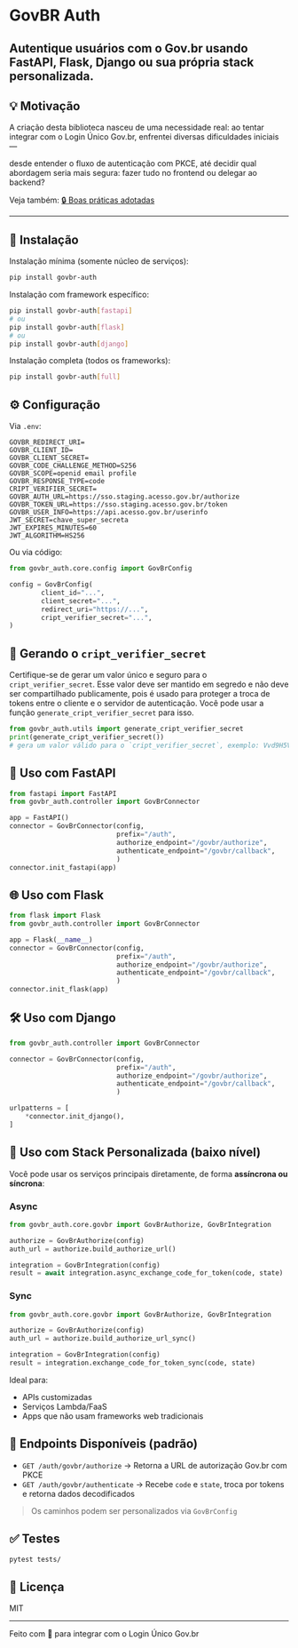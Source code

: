 # GovBR Auth

Autentique usuários com o Gov.br usando FastAPI, Flask, Django ou sua própria stack personalizada.
---

## 💡 Motivação

A criação desta biblioteca nasceu de uma necessidade real: ao tentar integrar com o Login Único Gov.br, enfrentei diversas dificuldades iniciais —

desde entender o fluxo de autenticação com PKCE, até decidir qual abordagem seria mais segura: fazer tudo no frontend ou delegar ao backend?

Veja também: [🔒 Boas práticas adotadas](docs/boas_praticas_adotadas.md)

---
## 🚀 Instalação

Instalação mínima (somente núcleo de serviços):
```bash
pip install govbr-auth
```

Instalação com framework específico:
```bash
pip install govbr-auth[fastapi]
# ou
pip install govbr-auth[flask]
# ou
pip install govbr-auth[django]
```

Instalação completa (todos os frameworks):
```bash
pip install govbr-auth[full]
```

## ⚙️ Configuração

Via `.env`:
```env
GOVBR_REDIRECT_URI=
GOVBR_CLIENT_ID=
GOVBR_CLIENT_SECRET=
GOVBR_CODE_CHALLENGE_METHOD=S256
GOVBR_SCOPE=openid email profile
GOVBR_RESPONSE_TYPE=code
CRIPT_VERIFIER_SECRET=
GOVBR_AUTH_URL=https://sso.staging.acesso.gov.br/authorize
GOVBR_TOKEN_URL=https://sso.staging.acesso.gov.br/token
GOVBR_USER_INFO=https://api.acesso.gov.br/userinfo
JWT_SECRET=chave_super_secreta
JWT_EXPIRES_MINUTES=60
JWT_ALGORITHM=HS256
```

Ou via código:
```python
from govbr_auth.core.config import GovBrConfig

config = GovBrConfig(
        client_id="...",
        client_secret="...",
        redirect_uri="https://...",
        cript_verifier_secret="...",
)
```

## 🔑 Gerando o `cript_verifier_secret`
Certifique-se de gerar um valor único e seguro para o `cript_verifier_secret`.
Esse valor deve ser mantido em segredo e não deve ser compartilhado publicamente, pois é usado para proteger a troca de tokens entre o cliente e o servidor de autenticação.
Você pode usar a função `generate_cript_verifier_secret` para isso.
```python
from govbr_auth.utils import generate_cript_verifier_secret
print(generate_cript_verifier_secret())
# gera um valor válido para o `cript_verifier_secret`, exemplo: Vvd9H5VC2Aqk-dwFOJX6MvQTuZZARmb37y7un9wkj0c=

```

## 🧩 Uso com FastAPI
```python
from fastapi import FastAPI
from govbr_auth.controller import GovBrConnector

app = FastAPI()
connector = GovBrConnector(config,
                           prefix="/auth",
                           authorize_endpoint="/govbr/authorize",
                           authenticate_endpoint="/govbr/callback",
                           )
connector.init_fastapi(app)
```

## 🌐 Uso com Flask
```python
from flask import Flask
from govbr_auth.controller import GovBrConnector

app = Flask(__name__)
connector = GovBrConnector(config,
                           prefix="/auth",
                           authorize_endpoint="/govbr/authorize",
                           authenticate_endpoint="/govbr/callback",
                           )
connector.init_flask(app)
```

## 🛠️ Uso com Django
```python
from govbr_auth.controller import GovBrConnector

connector = GovBrConnector(config,
                           prefix="/auth",
                           authorize_endpoint="/govbr/authorize",
                           authenticate_endpoint="/govbr/callback",
                           )

urlpatterns = [
    *connector.init_django(),
]
```

## 🧱 Uso com Stack Personalizada (baixo nível)
Você pode usar os serviços principais diretamente, de forma **assíncrona ou síncrona**:

### Async
```python
from govbr_auth.core.govbr import GovBrAuthorize, GovBrIntegration

authorize = GovBrAuthorize(config)
auth_url = authorize.build_authorize_url()

integration = GovBrIntegration(config)
result = await integration.async_exchange_code_for_token(code, state)
```

### Sync
```python
from govbr_auth.core.govbr import GovBrAuthorize, GovBrIntegration

authorize = GovBrAuthorize(config)
auth_url = authorize.build_authorize_url_sync()

integration = GovBrIntegration(config)
result = integration.exchange_code_for_token_sync(code, state)
```

Ideal para:
- APIs customizadas
- Serviços Lambda/FaaS
- Apps que não usam frameworks web tradicionais



## 📌 Endpoints Disponíveis (padrão)

- `GET /auth/govbr/authorize` → Retorna a URL de autorização Gov.br com PKCE
- `GET /auth/govbr/authenticate` → Recebe `code` e `state`, troca por tokens e retorna dados decodificados

> Os caminhos podem ser personalizados via `GovBrConfig`

## ✅ Testes
```bash
pytest tests/
```

## 📄 Licença
MIT

---

Feito com 💙 para integrar com o Login Único Gov.br
